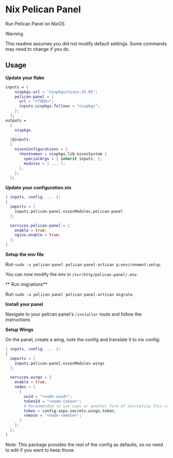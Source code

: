 # Nix Pelican Panel

Run Pelican Panel on NixOS

> [!WARNING]
> This readme assumes you did not modify default settings. Some commands may need to change if you do.

## Usage

**Update your flake**

```nix
inputs = {
    nixpkgs.url = "nixpkgs/nixos-25.05";
    pelican-panel = {
      url = "<TODO>";
      inputs.nixpkgs.follows = "nixpkgs";
    };
  };
outputs =
  {
    nixpkgs,
    ...
  }@inputs:
  {
    nixosConfigurations = {
      <hostname> = nixpkgs.lib.nixosSystem {
        specialArgs = { inherit inputs; };
        modules = [ ... ];
      };
    };
  };
```

**Update your configuration.nix**

```nix
{ inputs, config, ... }:
{
  imports = [
    inputs.pelican-panel.nixosModules.pelican-panel
  ];

  services.pelican-panel = {
    enable = true;
    nginx.enable = true;
  };
}
```

**Setup the env file**

Run `sudo -u pelican-panel pelican-panel-artisan p:environment:setup`.

You can now modify the env in `/svr/http/pelican-panel/.env`.

** Run migrations**

Run `sudo -u pelican-panel pelican-panel-artisan migrate`.

**Install your panel**

Navigate to your pelican panel's `/installer` route and follow the instructions

**Setup Wings**

On the panel, create a wing, note the config and translate it to nix config:

```nix
{ inputs, config, ... }:
{
  imports = [
    inputs.pelican-panel.nixosModules.wings
  ];

  services.wings = {
    enable = true;
    nodes = [
      {
        uuid = "<node-uuid>";
        tokenId = "<node-token>";
        # Recommended to use sops or another form of encrypting this value
        token = config.sops.secrets.wings.token;
        remote = "<node-remote>";
      }
    ];
  };
}
```

Note: This package provides the rest of the config as defaults, so no need to edit if you want to keep those.
